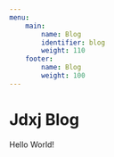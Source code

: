 ```yaml
---
menu:
    main:
        name: Blog
        identifier: blog
        weight: 110
    footer:
        name: Blog
        weight: 100
---
```


Jdxj Blog
===

Hello World!
